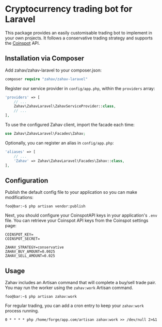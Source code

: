 # Cryptocurrency trading bot for Laravel

This package provides an easily customisable trading bot to implement in your own projects.
It follows a conservative trading strategy and supports the [Coinspot](https://www.coinspot.com.au/api) API.


## Installation via Composer

Add zahav/zahav-laravel to your composer.json:

```php
composer require "zahav/zahav-laravel"
```

Register our service provider in `config/app.php`, within the `providers` array:

```php
'providers' => [
    // ...
    Zahav\ZahavLaravel\ZahavServiceProvider::class,
    // ...
],
```

To use the configured Zahav client, import the facade each time:

```php
use Zahav\ZahavLaravel\Facades\Zahav;
```

Optionally, you can register an alias in `config/app.php`:

```php
'aliases' => [
    // ...
    'Zahav' => Zahav\ZahavLaravel\Facades\Zahav::class,
],
```

## Configuration

Publish the default config file to your application so you can make modifications:

```console
foo@bar:~$ php artisan vendor:publish
```

Next, you should configure your CoinspotAPI keys in your application's `.env` file. You can retrieve your Coinspot API keys from the Coinspot settings page:

```console
COINSPOT_KEY=
COINSPOT_SECRET=
```

```console
ZAHAV_STRATEGY=conservative
ZAHAV_BUY_AMOUNT=0.0025
ZAHAV_SELL_AMOUNT=0.025
```

## Usage

Zahav includes an Artisan command that will complete a buy/sell trade pair. You may run the worker using the `zahav:work` Artisan command.

```console
foo@bar:~$ php artisan zahav:work
```

For regular trading, you can add a cron entry to keep your `zahav:work` process running.

```console
0 * * * * php /home/forge/app.com/artisan zahav:work >> /dev/null 2>&1
```
